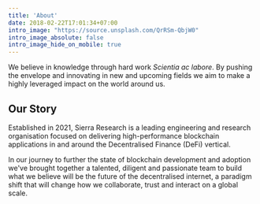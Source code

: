 ```yaml
---
title: 'About'
date: 2018-02-22T17:01:34+07:00
intro_image: "https://source.unsplash.com/QrRSm-QbjW0" 
intro_image_absolute: false
intro_image_hide_on_mobile: true
---
```


We believe in knowledge through hard work _Scientia ac labore_. By pushing the envelope and innovating in new and upcoming fields we aim to make a highly leveraged impact on the world around us.


## Our Story

Established in 2021, Sierra Research is a leading  engineering and research organisation focused on delivering high-performance blockchain applications in and around the Decentralised Finance (DeFi) vertical.

In our journey to further the state of blockchain development and adoption we've brought together a talented, diligent and passionate team to build what we believe will be the future of the decentralised internet, a paradigm shift that will change how we collaborate, trust and interact on a global scale.